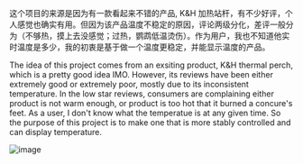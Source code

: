 这个项目的来源是因为有一款看起来不错的产品, K&H 加热站杆，有不少好评，个人感觉也确实有用。但因为该产品温度不稳定的原因，评论两级分化，差评一般分为（不够热，摸上去没感觉；过热，鹦鹉低温烫伤）。作为用户，我也不知道他实时温度是多少，我的初衷是基于做一个温度更稳定，并能显示温度的产品。

The idea of this project comes from an exsiting product, K&H thermal perch, which is a pretty good idea IMO. However, its reviews have been either extremely good or extremely poor, mostly due to its inconsistent temperature. In the low star reviews, consumers are complaining either product is not warm enough, or product is too hot that it burned a concure's feet. As a user, I don't know what the temperatue is at any given time. So the purpose of this project is to make one that is more stably controlled and can display temperature.

![image](https://user-images.githubusercontent.com/1382734/216394509-73d11a27-817f-42f5-8a2e-8797cb25eaf5.png)


